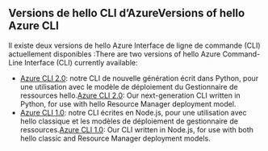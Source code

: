 ## <a name="versions-of-hello-azure-cli"></a><span data-ttu-id="30571-101">Versions de hello CLI d’Azure</span><span class="sxs-lookup"><span data-stu-id="30571-101">Versions of hello Azure CLI</span></span>

<span data-ttu-id="30571-102">Il existe deux versions de hello Azure Interface de ligne de commande (CLI) actuellement disponibles :</span><span class="sxs-lookup"><span data-stu-id="30571-102">There are two versions of hello Azure Command-Line Interface (CLI) currently available:</span></span>

* <span data-ttu-id="30571-103">[Azure CLI 2.0](../articles/storage/common/storage-azure-cli.md): notre CLI de nouvelle génération écrit dans Python, pour une utilisation avec le modèle de déploiement du Gestionnaire de ressources hello.</span><span class="sxs-lookup"><span data-stu-id="30571-103">[Azure CLI 2.0](../articles/storage/common/storage-azure-cli.md): Our next-generation CLI written in Python, for use with hello Resource Manager deployment model.</span></span>
* <span data-ttu-id="30571-104">[Azure CLI 1.0](../articles/storage/common/storage-azure-cli-nodejs.md): notre CLI écrites en Node.js, pour une utilisation avec hello classique et les modèles de déploiement de gestionnaire de ressources.</span><span class="sxs-lookup"><span data-stu-id="30571-104">[Azure CLI 1.0](../articles/storage/common/storage-azure-cli-nodejs.md): Our CLI written in Node.js, for use with both hello classic and Resource Manager deployment models.</span></span>
